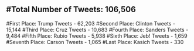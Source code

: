 #Total Number of Tweets: 106,506 
---
#First Place: Trump Tweets - 62,203
#Second Place: Clinton Tweets - 15,144
#Third Place: Cruz Tweets - 10,683
#Fourth Place: Sanders Tweets - 9,484
#Fifth Place: Rubio Tweets - 5,938
#Sixth Place: Jeb! Tweets - 1,659
#Seventh Place: Carson Tweets - 1,065
#Last Place: Kasich Tweets - 330
